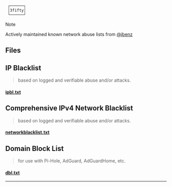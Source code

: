 ```
 ┌──────┐
 │3fifty│
 └──────┘
```

> [!NOTE]
>  Actively maintained known network abuse lists from [@jbenz](https://github.com/3FIFTYnet/dbl)

## **Files**

## IP Blacklist 
> based on logged and verifiable abuse and/or attacks.
#### [ipbl.txt](https://raw.githubusercontent.com/3FIFTYnet/dbl/main/ipbl.txt)

## Comprehensive IPv4 Network Blacklist 
> based on logged and verifiable abuse and/or attacks.
#### [networkblacklist.txt](https://raw.githubusercontent.com/3FIFTYnet/dbl/main/networkblacklist.txt)

## Domain Block List 
> for use with Pi-Hole, AdGuard, AdGuardHome, etc.
#### [dbl.txt](https://raw.githubusercontent.com/3FIFTYnet/dbl/main/dbl.txt)

***
